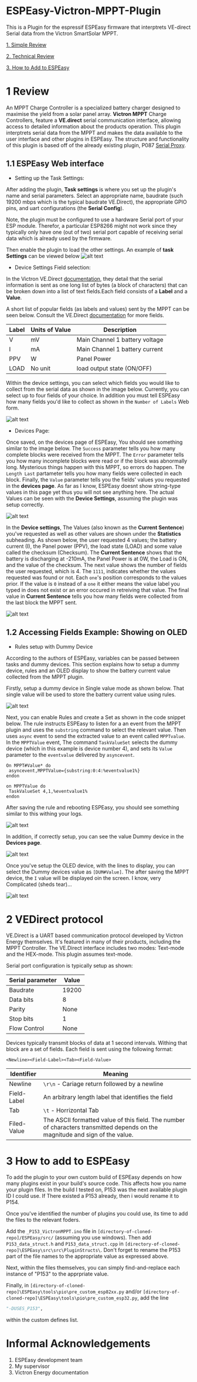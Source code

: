 # ESPEasy-Victron-MPPT-Plugin
This is a Plugin for the espressif ESPEasy firmware that interptrets VE-direct Serial data from the Victron SmartSolar MPPT.

[1. Simple Review](#1-Review)

[2. Technical Review](#2-VEDirect-protocol)

[3. How to Add to ESPEasy](#3-How-to-Add-to-ESPEasy)


# 1 Review

An MPPT Charge Controller is a specialized battery charger designed to maximise the yield from a solar panel array. **Victron MPPT** Charge Controllers, feature a **VE.direct** serial communication interface, allowing access to detailed information about the products operation. This plugin interptrets serial data from the MPPT and makes the data available to the user interface and other plugins in ESPEasy. The structure and functionality of this plugin is based off of the already existing plugin, P087 [Serial Proxy](https://github.com/letscontrolit/ESPEasy/blob/mega/src/_P087_SerialProxy.ino).


## 1.1 ESPEasy Web interface

- Setting up the Task Settings:

After adding the plugin, **Task settings** is where you set up the plugin's name and serial parameters.
Select an appropriate name, baudrate (such 19200 mbps which is the typical baudrate VE.Direct), the appropriate GPIO pins, and uart configurations (the **Serial Config**). 

Note, the plugin must be configured to use a hardware Serial port of your ESP module. Therefor, a particular ESP8266 might not work since they typically only have one (out of two) serial port capable of receiving serial data which is already used by the firmware.

Then enable the plugin to load the other settings. An example of **task Settings** can be viewed below
![alt text](https://github.com/Hosea77S/ESPEasy-Victron-MPPT-Plugin/blob/main/Images/Devices_Page.png)

- Device Settings Field selection:

In the Victron VE.Direct [documentation](https://github.com/Hosea77S/ESPEasy-Victron-MPPT-Plugin/blob/main/Documents/VE.Direct-Protocol-3.33.pdf), they detail that the serial information is sent as one long list of bytes (a block of characters) that can be broken down into a list of text fields.Each field consists of a **Label** and a **Value**. 

A short list of popular fields (as labels and values) sent by the MPPT can be seen below. Consult the VE.Direct [documentation](https://github.com/Hosea77S/ESPEasy-Victron-MPPT-Plugin/blob/main/Documents/VE.Direct-Protocol-3.33.pdf) for more fields.

| Label 	| Units of Value 	| Description                    	|
|-------	|----------------	|--------------------------------	|
| V     	| mV             	| Main Channel 1 battery voltage 	|
| I     	| mA             	| Main Channel 1 battery current 	|
| PPV   	| W              	| Panel Power                    	|
| LOAD  	| No unit        	| load output state (ON/OFF)     	|

Within the device settings, you can select which fields you would like to collect from the serial data as shown in the image below. 
Currently, you can select up to four fields of your choice. In addition you must tell ESPEasy how many fields you'd like to collect as shown in the `Number of Labels` Web form.

![alt text](https://github.com/Hosea77S/ESPEasy-Victron-MPPT-Plugin/blob/main/Images/Serial_parameters_2.png)

- Devices Page:

Once saved, on the devices page of ESPEasy, You should see something similar to the image below.
The `Success` parameter tells you how many complete blocks were received from the MPPT. The `Error` parameter tells you how many incomplete blocks were read or if the block was abnormally long. Mysterious things happen with this MPPT, so errors do happen.
The `Length Last` partameter tells you how many fields were collected in each block. Finally, the `Value` parameter tells you the fields' values you requested in the **devices page**. As far as I know, ESPEasy doesnt show string-type values in this page yet thus you will not see anything here.
The actual Values can be seen with the **Device Settings**, assuming the plugin was setup correctly.

![alt text](https://github.com/Hosea77S/ESPEasy-Victron-MPPT-Plugin/blob/main/Images/Devices_Page.png)

In the **Device settings**, The Values (also known as the **Current Sentence**) you've requested as well as other values are shown  under the **Statistics** subheading.
As shown below, the user requested 4 values; the battery current (I), the Panel power (PPV), the load state (LOAD) and some value called the checksum (Checksum).
The **Current Sentence** shows that the battery is discharging at -210mA, the Panel Power is at 0W, the Load is ON, and the value of the checksum. The next value shows the number of fields the user requested, which is 4. The `1111`, indicates whether the values requested was found or not. Each `one`'s position corresponds to the values prior. 
If the value is `0` instead of a `one` it either means the value label you typed in does not exist or an error occured in retreiving that value. The final value in **Current Sentence** tells you how many fields were collected from the last block the MPPT sent.

![alt text](https://github.com/Hosea77S/ESPEasy-Victron-MPPT-Plugin/blob/main/Images/Field_selection.png) 

## 1.2 Accessing Fields Example: Showing on OLED

- Rules setup with Dummy Device

According to the authors of ESPEasy, variables can be passed between tasks and dummy devices. This section explains how to setup a dummy device, rules and an OLED display to show the battery current value collected from the MPPT plugin.

Firstly, setup a dummy device in Single value mode as shown below. That single value will be used to store the battery current value using rules.

![alt text](https://github.com/Hosea77S/ESPEasy-Victron-MPPT-Plugin/blob/main/Images/Dummy_setup.png)

Next, you can enable Rules and create a Set as shown in the code snippet below. The rule instructs ESPEasy to listen for a an event from the MPPT plugin and uses the `substring` command to select the relevant value. Then uses `async` event to send the extracted value to an event called `MPPTvalue`. In the `MPPTValue` event, The command `TaskValueSet` selects the dummy device (which in this example is device number 4), and sets its `Value` parameter to the `eventvalue` delivered by `asyncevent`.

```
On MPPT#Value* do
 asyncevent,MPPTValue={substring:0:4:%eventvalue1%}
endon

on MPPTValue do
 TaskValueSet 4,1,%eventvalue1%
endon
```

After saving the rule and rebooting ESPEasy, you should see something similar to this withing your logs. 

![alt text](https://github.com/Hosea77S/ESPEasy-Victron-MPPT-Plugin/blob/main/Images/Logs.png)

In addition, if correctly setup, you can see the value Dummy device in the **Devices page**.

![alt text](https://github.com/Hosea77S/ESPEasy-Victron-MPPT-Plugin/blob/main/Images/DUM.png)

Once you've setup the OLED device, with the lines to display, you can select the Dummy devices value as `[DUM#Value]`. The after saving the MPPT device, the `I` value will be displayed oin the screen. I know, very Complicated (sheds tear)...

![alt text](https://github.com/Hosea77S/ESPEasy-Victron-MPPT-Plugin/blob/main/Images/OLED_setup.png)

# 2 VEDirect protocol

VE.Direct is a UART based communication protocol developed by Victron Energy themselves. It's featured in many of their products, including the MPPT Controller. The VE.Direct interface includes two modes: Text-mode and the HEX-mode. This plugin assumes text-mode.

Serial port configuration is typically setup as shown:

| Serial parameter 	| Value 	|
|------------------	|-------	|
| Baudrate         	| 19200 	|
| Data bits        	| 8     	|
| Parity           	| None  	|
| Stop bits        	| 1     	|
| Flow Control     	| None  	|

Devices typically transmit blocks of data at 1 second intervals. Withing that block are a set of fields. 
Each field is sent using the following format:

```
<Newline><Field-Label><Tab><Field-Value>
```

| Identifier  	| Meaning                                                                                                                        	|
|-------------	|--------------------------------------------------------------------------------------------------------------------------------	|
| Newline     	| `\r\n` - Cariage return followed by a newline                                                                                  	|
| Field-Label 	| An arbitrary length label that identifies the field                                                                            	|
| Tab         	| `\t` - Horrizontal Tab                                                                                                         	|
| Filed-Value 	| The ASCII formatted value of this field. The number of characters  transmitted depends on the magnitude and sign of the value. 	|


# 3 How to add to ESPEasy 

To add the plugin to your own custom build of ESPEasy depends on how many plugins exist in your build's source code. This affects how you name your plugin files. In the build I tested on, P153 was the next available plugin ID I could use. If There existed a P153 already, then i would rename it to P154. 

Once you've identified the number of plugins you could use, its time to add the files to the relevant foders.

Add the `_P153_VictronMPPT.ino` file in `[directory-of-cloned-repo]/ESPEasy/src/` (assuming you use windows). Then add `P153_data_struct.h` and `P153_data_struct.cpp` in `[directory-of-cloned-repo]\ESPEasy\src\src\PluginStructs\`. Don't forget to rename the P153 part of the file names to the appropriate value as expressed above.

Next, within the files themselves, you can simply find-and-replace each instance of "P153" to the apprpriate value. 

Finally, in `[directory-of-cloned-repo]\ESPEasy\tools\pio\pre_custom_esp82xx.py` and/or `[directory-of-cloned-repo]\ESPEasy\tools\pio\pre_custom_esp32.py`, add the line 

```python
"-DUSES_P153",
```
 within the custom defines list.

# Informal Acknowledgements 

1. ESPEasy development team
2. My supervisor
3. Victron Energy documentation

